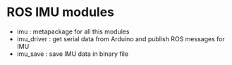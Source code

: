 # ROS IMU modules

 * imu : metapackage for all this modules
 * imu_driver : get serial data from Arduino and publish ROS messages for IMU
 * imu_save : save IMU data in binary file
